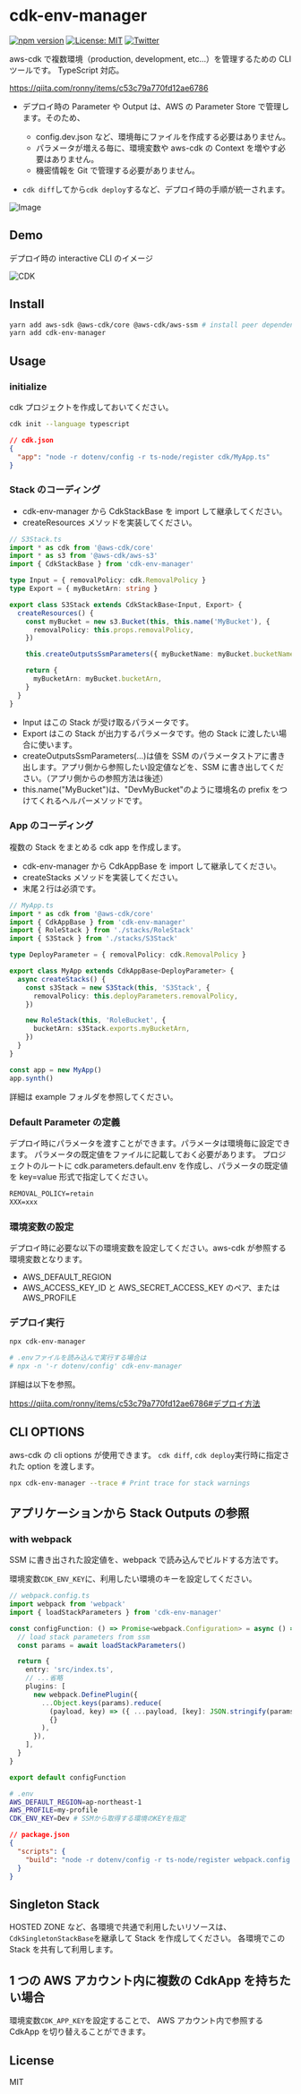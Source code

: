 # cdk-env-manager

[![npm version](https://badge.fury.io/js/cdk-env-manager.svg)](https://badge.fury.io/js/cdk-env-manager)
[![License: MIT](https://img.shields.io/badge/License-MIT-yellow.svg)](https://opensource.org/licenses/MIT)
[![Twitter](https://img.shields.io/twitter/url?style=social&url=https%3A%2F%2Fgithub.com%2Fmasahirompp%2Fcdk-env-manager)](https://twitter.com/intent/tweet?text=Wow:&url=https%3A%2F%2Fgithub.com%2Fmasahirompp%2Fcdk-env-manager)

aws-cdk で複数環境（production, development, etc...）を管理するための CLI ツールです。
TypeScript 対応。

<https://qiita.com/ronny/items/c53c79a770fd12ae6786>

- デプロイ時の Parameter や Output は、AWS の Parameter Store で管理します。そのため、

  - config.dev.json など、環境毎にファイルを作成する必要はありません。
  - パラメータが増える毎に、環境変数や aws-cdk の Context を増やす必要はありません。
  - 機密情報を Git で管理する必要がありません。

- `cdk diff`してから`cdk deploy`するなど、デプロイ時の手順が統一されます。

![Image](./assets/cdk-env-manager-image.png)

## Demo

デプロイ時の interactive CLI のイメージ

![CDK](./assets/cdk.gif 'cdk')

## Install

```sh
yarn add aws-sdk @aws-cdk/core @aws-cdk/aws-ssm # install peer dependencies
yarn add cdk-env-manager
```

## Usage

### initialize

cdk プロジェクトを作成しておいてください。

```sh
cdk init --language typescript
```

```json
// cdk.json
{
  "app": "node -r dotenv/config -r ts-node/register cdk/MyApp.ts"
}
```

### Stack のコーディング

- cdk-env-manager から CdkStackBase を import して継承してください。
- createResources メソッドを実装してください。

```typescript
// S3Stack.ts
import * as cdk from '@aws-cdk/core'
import * as s3 from '@aws-cdk/aws-s3'
import { CdkStackBase } from 'cdk-env-manager'

type Input = { removalPolicy: cdk.RemovalPolicy }
type Export = { myBucketArn: string }

export class S3Stack extends CdkStackBase<Input, Export> {
  createResources() {
    const myBucket = new s3.Bucket(this, this.name('MyBucket'), {
      removalPolicy: this.props.removalPolicy,
    })

    this.createOutputsSsmParameters({ myBucketName: myBucket.bucketName })

    return {
      myBucketArn: myBucket.bucketArn,
    }
  }
}
```

- Input はこの Stack が受け取るパラメータです。
- Export はこの Stack が出力するパラメータです。他の Stack に渡したい場合に使います。
- createOutputsSsmParameters(...)は値を SSM のパラメータストアに書き出します。アプリ側から参照したい設定値などを、SSM に書き出してください。（アプリ側からの参照方法は後述）
- this.name("MyBucket")は、"DevMyBucket"のように環境名の prefix をつけてくれるヘルパーメソッドです。

### App のコーディング

複数の Stack をまとめる cdk app を作成します。

- cdk-env-manager から CdkAppBase を import して継承してください。
- createStacks メソッドを実装してください。
- 末尾２行は必須です。

```typescript
// MyApp.ts
import * as cdk from '@aws-cdk/core'
import { CdkAppBase } from 'cdk-env-manager'
import { RoleStack } from './stacks/RoleStack'
import { S3Stack } from './stacks/S3Stack'

type DeployParameter = { removalPolicy: cdk.RemovalPolicy }

export class MyApp extends CdkAppBase<DeployParameter> {
  async createStacks() {
    const s3Stack = new S3Stack(this, 'S3Stack', {
      removalPolicy: this.deployParameters.removalPolicy,
    })

    new RoleStack(this, 'RoleBucket', {
      bucketArn: s3Stack.exports.myBucketArn,
    })
  }
}

const app = new MyApp()
app.synth()
```

詳細は example フォルダを参照してください。

### Default Parameter の定義

デプロイ時にパラメータを渡すことができます。パラメータは環境毎に設定できます。
パラメータの既定値をファイルに記載しておく必要があります。
プロジェクトのルートに cdk.parameters.default.env を作成し、パラメータの既定値を key=value 形式で指定してください。

```txt
REMOVAL_POLICY=retain
XXX=xxx
```

### 環境変数の設定

デプロイ時に必要な以下の環境変数を設定してください。aws-cdk が参照する環境変数となります。

- AWS_DEFAULT_REGION
- AWS_ACCESS_KEY_ID と AWS_SECRET_ACCESS_KEY のペア、または AWS_PROFILE

### デプロイ実行

```sh
npx cdk-env-manager

# .envファイルを読み込んで実行する場合は
# npx -n '-r dotenv/config' cdk-env-manager
```

詳細は以下を参照。

<https://qiita.com/ronny/items/c53c79a770fd12ae6786#デプロイ方法>

## CLI OPTIONS

aws-cdk の cli options が使用できます。
`cdk diff`, `cdk deploy`実行時に指定された option を渡します。

```sh
npx cdk-env-manager --trace # Print trace for stack warnings
```

## アプリケーションから Stack Outputs の参照

### with webpack

SSM に書き出された設定値を、webpack で読み込んでビルドする方法です。

環境変数`CDK_ENV_KEY`に、利用したい環境のキーを設定してください。

```typescript
// webpack.config.ts
import webpack from 'webpack'
import { loadStackParameters } from 'cdk-env-manager'

const configFunction: () => Promise<webpack.Configuration> = async () => {
  // load stack parameters from ssm
  const params = await loadStackParameters()

  return {
    entry: 'src/index.ts',
    // ...省略
    plugins: [
      new webpack.DefinePlugin({
        ...Object.keys(params).reduce(
          (payload, key) => ({ ...payload, [key]: JSON.stringify(params[key]) }),
          {}
        ),
      }),
    ],
  }
}

export default configFunction
```

```sh
# .env
AWS_DEFAULT_REGION=ap-northeast-1
AWS_PROFILE=my-profile
CDK_ENV_KEY=Dev # SSMから取得する環境のKEYを指定
```

```json
// package.json
{
  "scripts": {
    "build": "node -r dotenv/config -r ts-node/register webpack.config.ts"
  }
}
```

## Singleton Stack

HOSTED ZONE など、各環境で共通で利用したいリソースは、`CdkSingletonStackBase`を継承して Stack を作成してください。
各環境でこの Stack を共有して利用します。

## 1 つの AWS アカウント内に複数の CdkApp を持ちたい場合

環境変数`CDK_APP_KEY`を設定することで、
AWS アカウント内で参照する CdkApp を切り替えることができます。

## License

MIT
